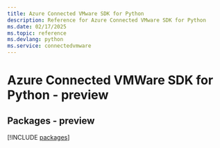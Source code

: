 ```yaml
---
title: Azure Connected VMware SDK for Python
description: Reference for Azure Connected VMware SDK for Python
ms.date: 02/17/2025
ms.topic: reference
ms.devlang: python
ms.service: connectedvmware
---
```

# Azure Connected VMWare SDK for Python - preview
## Packages - preview
[!INCLUDE [packages](connected-vmware-index.md)]